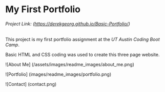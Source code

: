 # My First Portfolio

###### Project Link: (https://derekgeorg.github.io/Basic-Portfolio/)

This project is my first portfolio assignment at the *UT Austin Coding Boot Camp*. 

Basic HTML and CSS coding was used to create this three page website.

![About Me] (/assets/images/readme_images/about_me.png)

![Portfolio] (images/readme_images/portfolio.png)

![Contact] (contact.png)




